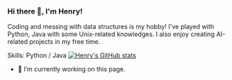 ### Hi there 👋, I'm Henry!

Coding and messing with data structures is my hobby! I've played with Python, Java with some Unix-related knowledges. I also enjoy creating AI-related projects in my free time.

Skills: Python / Java
[![Henry's GitHub stats](https://github-readme-stats.vercel.app/api?username=henrynguyen)](https://github.com/anuraghazra/github-readme-stats)
- 🔭 I’m currently working on this page. 




